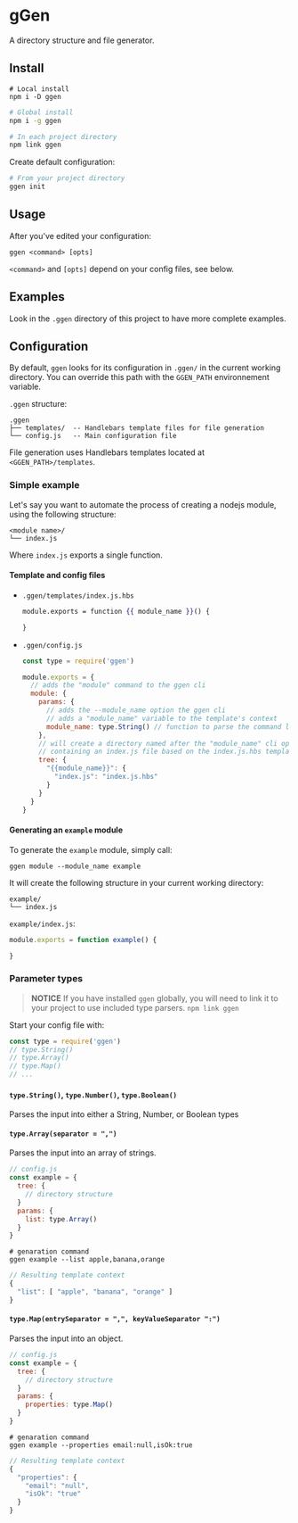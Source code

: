 # gGen
A directory structure and file generator.

## Install

```shell
# Local install
npm i -D ggen
```
```sh
# Global install
npm i -g ggen

# In each project directory
npm link ggen
```
Create default configuration:
```sh
# From your project directory
ggen init
```

## Usage
After you've edited your configuration:
```
ggen <command> [opts]
```
`<command>` and `[opts]` depend on your config files, see below.

## Examples
Look in the `.ggen` directory of this project to have more complete examples.

## Configuration
By default, `ggen` looks for its configuration in `.ggen/` in the current working directory.
You can override this path with the `GGEN_PATH` environnement variable.

`.ggen` structure:
```
.ggen
├── templates/  -- Handlebars template files for file generation
└── config.js   -- Main configuration file
```

File generation uses Handlebars templates located at `<GGEN_PATH>/templates`.

### Simple example
Let's say you want to automate the process of creating a nodejs module, using
the following structure:
```
<module name>/
└── index.js
```

Where `index.js` exports a single function.
#### Template and config files
 - `.ggen/templates/index.js.hbs`
    ```handlebars
    module.exports = function {{ module_name }}() {

    }
    ```

 - `.ggen/config.js`
    ```js
    const type = require('ggen')

    module.exports = {
      // adds the "module" command to the ggen cli
      module: {
        params: {
          // adds the --module_name option the ggen cli
          // adds a "module_name" variable to the template's context
          module_name: type.String() // function to parse the command line input
        },
        // will create a directory named after the "module_name" cli option,
        // containing an index.js file based on the index.js.hbs template
        tree: {
          "{{module_name}}": {
            "index.js": "index.js.hbs"
          }
        }
      }
    }
    ```

#### Generating an `example` module
To generate the `example` module, simply call:
```shell
ggen module --module_name example
```

It will create the following structure in your current working directory:
```
example/
└── index.js
```

`example/index.js`:
```js
module.exports = function example() {

}
```

### Parameter types
> **NOTICE**
> If you have installed `ggen` globally, you will need to link it to your project to use included type parsers.
>`npm link ggen`

Start your config file with:
```js
const type = require('ggen')
// type.String()
// type.Array()
// type.Map()
// ...
```

#### `type.String()`, `type.Number()`, `type.Boolean()`
Parses the input into either a String, Number, or Boolean types

#### `type.Array(separator = ",")`
Parses the input into an array of strings.

```js
// config.js
const example = {
  tree: {
    // directory structure
  }
  params: {
    list: type.Array()
  }
}
```

```shell
# genaration command
ggen example --list apple,banana,orange
```

```js
// Resulting template context
{
  "list": [ "apple", "banana", "orange" ]
}
```

#### `type.Map(entrySeparator = ",", keyValueSeparator ":")`
Parses the input into an object.

```js
// config.js
const example = {
  tree: {
    // directory structure
  }
  params: {
    properties: type.Map()
  }
}
```

```shell
# genaration command
ggen example --properties email:null,isOk:true
```

```js
// Resulting template context
{
  "properties": {
    "email": "null",
    "isOk": "true"
  }
}
```
